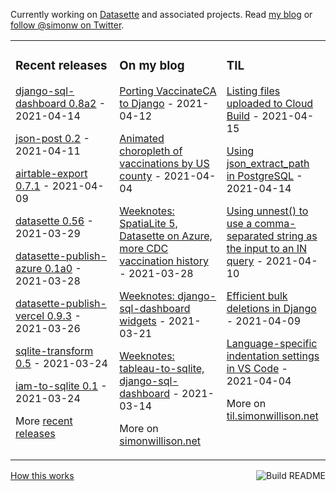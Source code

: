 Currently working on [Datasette](https://datasette.io/) and associated projects. Read [my blog](https://simonwillison.net/) or [follow @simonw on Twitter](https://twitter.com/simonw).

<table><tr><td valign="top" width="33%">

### Recent releases
<!-- recent_releases starts -->
[django-sql-dashboard 0.8a2](https://github.com/simonw/django-sql-dashboard/releases/tag/0.8a2) - 2021-04-14

[json-post 0.2](https://github.com/simonw/json-post/releases/tag/0.2) - 2021-04-11

[airtable-export 0.7.1](https://github.com/simonw/airtable-export/releases/tag/0.7.1) - 2021-04-09

[datasette 0.56](https://github.com/simonw/datasette/releases/tag/0.56) - 2021-03-29

[datasette-publish-azure 0.1a0](https://github.com/simonw/datasette-publish-azure/releases/tag/0.1a0) - 2021-03-28

[datasette-publish-vercel 0.9.3](https://github.com/simonw/datasette-publish-vercel/releases/tag/0.9.3) - 2021-03-26

[sqlite-transform 0.5](https://github.com/simonw/sqlite-transform/releases/tag/0.5) - 2021-03-24

[iam-to-sqlite 0.1](https://github.com/simonw/iam-to-sqlite/releases/tag/0.1) - 2021-03-24
<!-- recent_releases ends -->
More [recent releases](https://github.com/simonw/simonw/blob/main/releases.md)
</td><td valign="top" width="34%">

### On my blog
<!-- blog starts -->
[Porting VaccinateCA to Django](http://simonwillison.net/2021/Apr/12/porting-vaccinateca-to-django/) - 2021-04-12

[Animated choropleth of vaccinations by US county](http://simonwillison.net/2021/Apr/4/animated-choropleth-of-vaccinations-by-us-county/) - 2021-04-04

[Weeknotes: SpatiaLite 5, Datasette on Azure, more CDC vaccination history](http://simonwillison.net/2021/Mar/28/weeknotes/) - 2021-03-28

[Weeknotes: django-sql-dashboard widgets](http://simonwillison.net/2021/Mar/21/django-sql-dashboard-widgets/) - 2021-03-21

[Weeknotes: tableau-to-sqlite, django-sql-dashboard](http://simonwillison.net/2021/Mar/14/weeknotes/) - 2021-03-14
<!-- blog ends -->
More on [simonwillison.net](https://simonwillison.net/)
</td><td valign="top" width="33%">

### TIL
<!-- tils starts -->
[Listing files uploaded to Cloud Build](https://til.simonwillison.net/cloudrun/listing-cloudbuild-files) - 2021-04-15

[Using json_extract_path in PostgreSQL](https://til.simonwillison.net/postgresql/json-extract-path) - 2021-04-14

[Using unnest() to use a comma-separated string as the input to an IN query](https://til.simonwillison.net/postgresql/unnest-csv) - 2021-04-10

[Efficient bulk deletions in Django](https://til.simonwillison.net/django/efficient-bulk-deletions-in-django) - 2021-04-09

[Language-specific indentation settings in VS Code](https://til.simonwillison.net/vscode/language-specific-indentation-settings) - 2021-04-04
<!-- tils ends -->
More on [til.simonwillison.net](https://til.simonwillison.net/)
</td></tr></table>

<a href="https://github.com/simonw/simonw/actions"><img src="https://github.com/simonw/simonw/workflows/Build%20README/badge.svg" align="right" alt="Build README"></a> <a href="https://simonwillison.net/2020/Jul/10/self-updating-profile-readme/">How this works</a>
